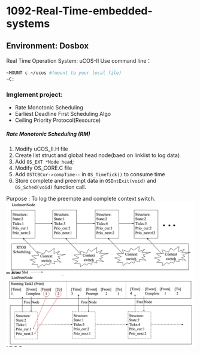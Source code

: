 # 1092-Real-Time-embedded-systems
## Environment: Dosbox
Real Time Operation System: uCOS-II
Use command line：
```sh
~MOUNT c ~/ucos #(mount to your local file)
~C:
```
### Imglement project:
* Rate Monotonic Scheduling
* Earliest Deadline First Scheduling Algo
* Ceiling Priority Protocol(Resource)

##### Rate Monotonic Scheduling (RM)
1. Modify uCOS_II.H file 
2. Create list struct and global head node(baed on linklist to log data)
3. Add `OS_EXT *Node head`;
4. Modify OS_CORE.C file 
5. Add `OSTCBCur->compTime--` in `OS_TimeTick()` to consume time
6. Store complete and preempt data in `OSIntExit(void)` and `OS_Sched(void)` function call.

Purpose : To log the preempte and complete context switch.
![1](/image/ListInser.jpg)
![2](/image/ListPrint.jpg)
